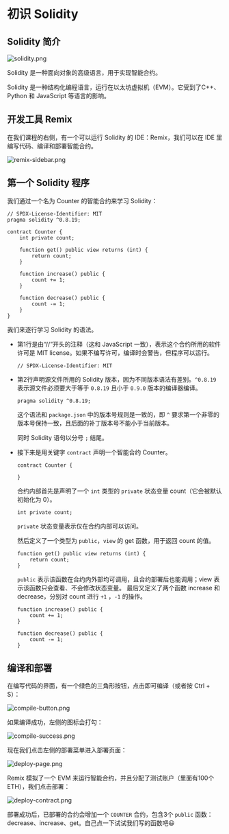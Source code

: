 # 初识 Solidity

## Solidity 简介

![solidity.png](https://i.postimg.cc/WbnsTGGP/solidity.png)

Solidity 是一种面向对象的高级语言，用于实现智能合约。

Solidity 是一种结构化编程语言，运行在以太坊虚拟机（EVM）。它受到了C++、Python 和 JavaScript 等语言的影响。

## 开发工具 Remix

在我们课程的右侧，有一个可以运行 Solidity 的 IDE：Remix，我们可以在 IDE 里编写代码、编译和部署智能合约。

![remix-sidebar.png](https://i.postimg.cc/Gp0kyyBp/remix-sidebar.png)

## 第一个 Solidity 程序

我们通过一个名为 Counter 的智能合约来学习 Solidity：

```solidity
// SPDX-License-Identifier: MIT
pragma solidity ^0.8.19;

contract Counter {
    int private count;

    function get() public view returns (int) {
        return count;
    }

    function increase() public {
        count += 1;
    }

    function decrease() public {
        count -= 1;
    }
}
```

我们来逐行学习 Solidity 的语法。

* 第1行是由“//”开头的注释（这和 JavaScript 一致），表示这个合约所用的软件许可是 MIT license。如果不编写许可，编译时会警告，但程序可以运行。

  ```solidity
  // SPDX-License-Identifier: MIT
  ```
* 第2行声明源文件所用的 Solidity 版本，因为不同版本语法有差别。`^0.8.19` 表示源文件必须要大于等于 `0.8.19` 且小于 `0.9.0` 版本的编译器编译。

  ```solidity
  pragma solidity ^0.8.19;
  ```

  这个语法和 `package.json` 中的版本号规则是一致的，即 `^` 要求第一个非零的版本号保持一致，且后面的补丁版本号不能小于当前版本。

  同时 Solidity 语句以分号 `;` 结尾。
* 接下来是用关键字 `contract` 声明一个智能合约 Counter。

  ```solidity
  contract Counter {

  }
  ```

  合约内部首先是声明了一个 `int` 类型的 `private` 状态变量 count（它会被默认初始化为 0）。

  ```solidity
  int private count;
  ```

  `private` 状态变量表示仅在合约内部可以访问。

  然后定义了一个类型为 `public`，`view` 的 get 函数，用于返回 count 的值。

  ```solidity
  function get() public view returns (int) {
      return count;
  }
  ```

  `public` 表示该函数在合约内外部均可调用，且合约部署后也能调用；view 表示该函数只会查看、不会修改状态变量。
  最后又定义了两个函数 increase 和 decrease，分别对 count 进行 `+1` ，`-1` 的操作。

  ```solidity
  function increase() public {
      count += 1;
  }

  function decrease() public {
      count -= 1;
  }
  ```

## 编译和部署

在编写代码的界面，有一个绿色的三角形按钮，点击即可编译（或者按 Ctrl + S）：

![compile-button.png](https://i.postimg.cc/GpTRqr0M/compile-button.png)

如果编译成功，左侧的图标会打勾：

![compile-success.png](https://i.postimg.cc/gcTDPP1y/compile-success.png)

现在我们点击左侧的部署菜单进入部署页面：

![deploy-page.png](https://i.postimg.cc/wT73S1m2/deploy-page.png)

Remix 模拟了一个 EVM 来运行智能合约，并且分配了测试账户（里面有100个 ETH），我们点击部署：

![deploy-contract.png](https://i.postimg.cc/kgmKxHqr/deploy-contract.png)

部署成功后，已部署的合约会增加一个 `COUNTER`  合约，包含3个 `public`  函数：decrease、increase、get。自己点一下试试我们写的函数吧😃
